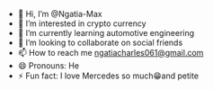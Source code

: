 - 👋 Hi, I’m @Ngatia-Max
- 👀 I’m interested in crypto currency
- 🌱 I’m currently learning automotive engineering
- 💞️ I’m looking to collaborate on social friends
- 📫 How to reach me ngatiacharles061@gmail.com
- 😄 Pronouns: He
- ⚡ Fun fact: I love Mercedes so much😁and petite

<!---
Ngatia-Max/Ngatia-Max is a ✨ special ✨ repository because its `README.md` (this file) appears on your GitHub profile.
You can click the Preview link to take a look at your changes.
--->
